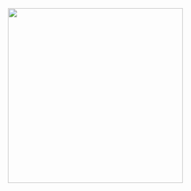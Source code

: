 <div align="center">
  <a href = "https://api.gitofolio.com/portfolio/2388/2394"><img src = "https://api.gitofolio.com/portfoliocard/svg/2394?color=neonpurple" style="width:353px; position: absolute; height:auto; "/></a>
</div>

